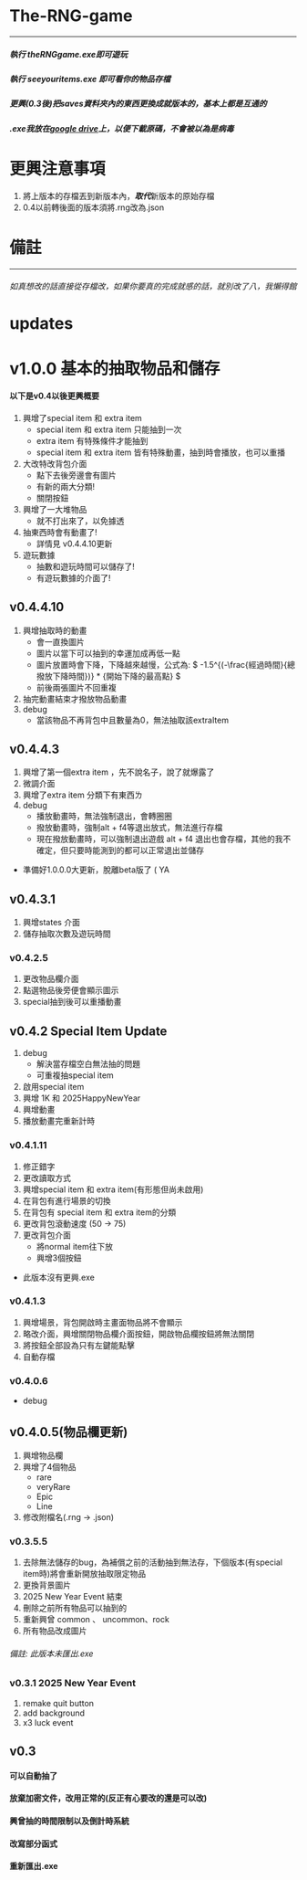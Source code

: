 # The-RNG-game
---------------
##### 執行 theRNGgame.exe即可遊玩
##### 執行 seeyouritems.exe 即可看你的物品存檔
##### 更興(0.3後)把saves資料夾內的東西更換成就版本的，基本上都是互通的
##### .exe我放在[google drive](https://drive.google.com/drive/folders/1Hlspruu6U92JNcGjrff0HHDj5StzuZqH)上，以便下載原碼，不會被以為是病毒

# 更興注意事項
1. 將上版本的存檔丟到新版本內，***取代***新版本的原始存檔
1. 0.4以前轉後面的版本須將.rng改為.json

# 備註
----------------
###### 如真想改的話直接從存檔改，如果你要真的完成就感的話，就別改了八，我懶得館

# updates
# v1.0.0 基本的抽取物品和儲存
#### 以下是v0.4以後更興概要
1. 興增了special item 和 extra item
    * special item 和 extra item 只能抽到一次
    * extra item 有特殊條件才能抽到
    * special item 和 extra item 皆有特殊動畫，抽到時會播放，也可以重播
2. 大改特改背包介面
    * 點下去後旁邊會有圖片
    * 有新的兩大分類!
    * 關閉按鈕
3. 興增了一大堆物品
    * 就不打出來了，以免據透
4. 抽東西時會有動畫了!
    * 詳情見 v0.4.4.10更新
5. 遊玩數據
    * 抽數和遊玩時間可以儲存了!
    * 有遊玩數據的介面了!
## v0.4.4.10
1. 興增抽取時的動畫
    + 會一直換圖片
    + 圖片以當下可以抽到的幸運加成再低一點
    + 圖片放置時會下降，下降越來越慢，公式為:
    $
    -1.5^{(-\frac{經過時間}{總撥放下降時間})} * {開始下降的最高點}
    $
    + 前後兩張圖片不回重複
2. 抽完動畫結束才撥放物品動畫
3. debug
    + 當該物品不再背包中且數量為0，無法抽取該extraItem

## v0.4.4.3
1. 興增了第一個extra item ，先不說名子，說了就爆露了
2. 微調介面
3. 興增了extra item 分類下有東西ㄌ
4. debug
    + 播放動畫時，無法強制退出，會轉圈圈
    + 撥放動畫時，強制alt + f4等退出放式，無法進行存檔
    + 現在撥放動畫時，可以強制退出遊戲 alt + f4 退出也會存檔，其他的我不確定，但只要時能測到的都可以正常退出並儲存
* 準備好1.0.0.0大更新，脫離beta版了 ( YA
## v0.4.3.1
1. 興增states 介面
2. 儲存抽取次數及遊玩時間
### v0.4.2.5
1. 更改物品欄介面
2. 點選物品後旁便會顯示圖示
3. special抽到後可以重播動畫
## v0.4.2 Special Item Update
1. debug
    * 解決當存檔空白無法抽的問題
    * 可重複抽special item
2. 啟用special item
3. 興增 1K 和 2025HappyNewYear
4. 興增動畫
5. 播放動畫完重新計時
### v0.4.1.11
1. 修正錯字
2. 更改讀取方式
3. 興增special item 和 extra item(有形態但尚未啟用)
4. 在背包有進行場景的切換
5. 在背包有 special item 和 extra item的分類
6. 更改背包滾動速度 (50 -> 75)
7. 更改背包介面
    * 將normal item往下放
    * 興增3個按鈕
+ 此版本沒有更興.exe
### v0.4.1.3
1. 興增場景，背包開啟時主畫面物品將不會顯示
2. 略改介面，興增關閉物品欄介面按鈕，開啟物品欄按鈕將無法關閉
3. 將按鈕全部設為只有左鍵能點擊
4. 自動存檔
### v0.4.0.6
* debug
## v0.4.0.5(物品欄更新)
1. 興增物品欄
2. 興增了4個物品
    * rare
    * veryRare
    * Epic
    * Line
3. 修改附檔名(.rng -> .json)

### v0.3.5.5
1. 去除無法儲存的bug，為補償之前的活動抽到無法存，下個版本(有special item時)將會重新開放抽取限定物品
2. 更換背景圖片
3. 2025 New Year Event 結束
4. 刪除之前所有物品可以抽到的
5. 重新興曾 common 、 uncommon、rock
6. 所有物品改成圖片
###### 備註: 此版本未匯出.exe

### v0.3.1  2025 New Year Event
1. remake quit button
2. add background
3. x3 luck event

## v0.3
#### 可以自動抽了
#### 放棄加密文件，改用正常的(反正有心要改的還是可以改)
#### 興曾抽的時間限制以及倒計時系統
#### 改寫部分函式
#### 重新匯出.exe